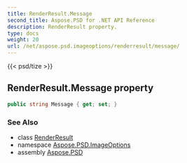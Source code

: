 ```yaml
---
title: RenderResult.Message
second_title: Aspose.PSD for .NET API Reference
description: RenderResult property. 
type: docs
weight: 20
url: /net/aspose.psd.imageoptions/renderresult/message/
---
```

{{< psd/tize >}}
## RenderResult.Message property

```csharp
public string Message { get; set; }
```

### See Also

* class [RenderResult](../)
* namespace [Aspose.PSD.ImageOptions](../../renderresult/)
* assembly [Aspose.PSD](../../../)



